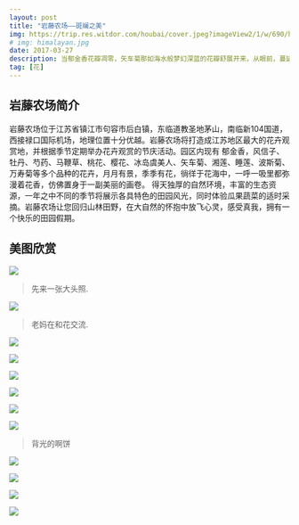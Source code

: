 ```yaml
---
layout: post
title: "岩藤农场——斑斓之美"
img: https://trip.res.witdor.com/houbai/cover.jpeg?imageView2/1/w/690/h/400
# img: himalayan.jpg
date: 2017-03-27
description: 当郁金香花瓣凋零，矢车菊那如海水般梦幻深蓝的花瓣舒展开来，从眼前，蔓延到天边。 
tag: [花]
---
```

## 岩藤农场简介

岩藤农场位于江苏省镇江市句容市后白镇，东临道教圣地茅山，南临新104国道，西接禄口国际机场，地理位置十分优越。岩藤农场将打造成江苏地区最大的花卉观赏地，并根据季节定期举办花卉观赏的节庆活动。园区内现有 郁金香，风信子、牡丹、芍药、马鞭草、桃花、樱花、冰岛虞美人、矢车菊、湘莲、睡莲、波斯菊、万寿菊等多个品种的花卉，月月有景，季季有花，徜徉于花海中，一呼一吸里都弥漫着花香，仿佛置身于一副美丽的画卷。 得天独厚的自然环境，丰富的生态资源，一年之中不同的季节将展示各具特色的田园风光，同时体验瓜果蔬菜的适时采摘。岩藤农场让您回归山林田野，在大自然的怀抱中放飞心灵，感受真我，拥有一个快乐的田园假期。
## 美图欣赏
![](https://trip.res.witdor.com/houbai/20160327_132350.jpg?imageView2/1/w/690/600)
> 先来一张大头照.

![](https://trip.res.witdor.com/houbai/20160327_140312.jpg?imageView2/1/w/690/600)
> 老妈在和花交流.

![](https://trip.res.witdor.com/houbai/20160327_135817.jpg?imageView2/1/w/690/600)

![](https://trip.res.witdor.com/houbai/20160327_135009.jpg?imageView2/1/w/690/600)

![](https://trip.res.witdor.com/houbai/20160327_112430.jpg?imageView2/1/w/690/600)

![](https://trip.res.witdor.com/houbai/20160327_140248.jpg?imageView2/1/w/690/600)

![](https://trip.res.witdor.com/houbai/20160327_140807.jpg?imageView2/1/w/690/600)

![](https://trip.res.witdor.com/houbai/20160327_114421.jpg?imageView2/1/w/690/600)
> 背光的啊饼

![](https://trip.res.witdor.com/houbai/20160327_131508.jpg?imageView2/1/w/690/600)

![](https://trip.res.witdor.com/houbai/20160327_140302.jpg?imageView2/1/w/690/600)

![](https://trip.res.witdor.com/houbai/20160327_113517.jpg?imageView2/1/w/690/600)

![](https://trip.res.witdor.com/houbai/20160327_135832.jpg?imageView2/1/w/690/600)
